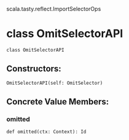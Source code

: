 scala.tasty.reflect.ImportSelectorOps
# class OmitSelectorAPI

<pre><code class="language-scala" >class OmitSelectorAPI</pre></code>
## Constructors:
<pre><code class="language-scala" >OmitSelectorAPI(self: OmitSelector)</pre></code>

## Concrete Value Members:
### omitted
<pre><code class="language-scala" >def omitted(ctx: Context): Id</pre></code>

